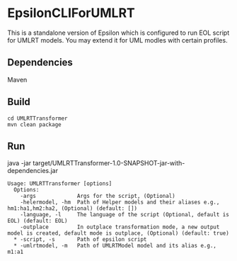 # EpsilonCLIForUMLRT

This  is a standalone version of Epsilon which is configured to run EOL script for UMLRT models.
You may extend it for UML modles with certain profiles.

## Dependencies
Maven


## Build
```
cd UMLRTTransformer
mvn clean package 
```

## Run
java -jar target/UMLRTTransformer-1.0-SNAPSHOT-jar-with-dependencies.jar

```
Usage: UMLRTTransformer [options]
  Options:
    -args             Args for the script, (Optional)
    -helermodel, -hm  Path of Helper models and their aliases e.g., hm1:ha1,hm2:ha2, (Optional) (default: [])
    -language, -l     The language of the script (Optional, default is EOL) (default: EOL)
    -outplace         In outplace transformation mode, a new output model is created, default mode is outplace, (Optional) (default: true)
  * -script, -s       Path of epsilon script
  * -umlrtmodel, -m   Path of UMLRTModel model and its alias e.g., m1:a1
  ```
